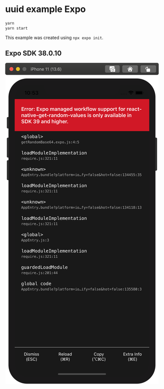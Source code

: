 # uuid example Expo

```
yarn
yarn start
```

This example was created using `npx expo init`.

## Expo SDK 38.0.10

![](./expo-38.0.10.png)
